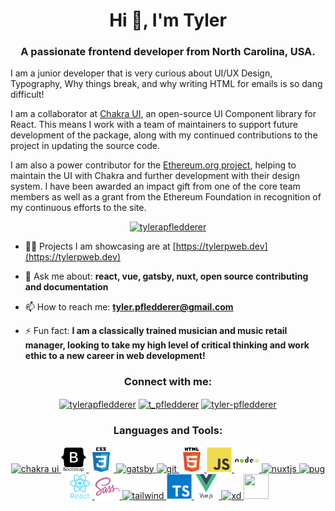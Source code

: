 <h1 align="center">Hi 👋, I'm Tyler</h1>
<h3 align="center">A passionate frontend developer from North Carolina, USA.</h3>
<p>I am a junior developer that is very curious about UI/UX Design, Typography, Why things break, and why writing HTML for emails is so dang difficult!</p>
<p>I am a collaborator at <a href="https://github.com/chakra-ui">Chakra UI</a>, an open-source UI Component library for React. This means I work with a team of maintainers to support future development of the package, along with my continued contributions to the project in updating the source code.</p>
<p>I am also a power contributor for the <a href="https://github.com/ethereum/ethereum-org-website">Ethereum.org project</a>, helping to maintain the UI with Chakra and further development with their design system. I have been awarded an impact gift from one of the core team members as well as a grant from the Ethereum Foundation in recognition of my continuous efforts to the site.</p>

<p align="center"> <a href="https://github.com/ryo-ma/github-profile-trophy"><img src="https://github-profile-trophy.vercel.app/?username=tylerapfledderer&row=1&column=4&title=Joined2020,Commits,PullRequest,Repositories,Issues&theme=alduin&margin-w=15&no-frame=true" alt="tylerapfledderer" /></a> </p>

- 👨‍💻 Projects I am showcasing are at [https://tylerpweb.dev](https://tylerpweb.dev)

- 💬 Ask me about: **react, vue, gatsby, nuxt, open source contributing and documentation**

- 📫 How to reach me: **tyler.pfledderer@gmail.com**

- ⚡ Fun fact: **I am a classically trained musician and music retail manager, looking to take my high level of critical thinking and work ethic to a new career in web development!**

<h3 align="center">Connect with me:</h3>
<p align="center">
  <a href="https://codepen.io/tylerapfledderer" target="blank"><img align="center" src="https://raw.githubusercontent.com/rahuldkjain/github-profile-readme-generator/master/src/images/icons/Social/codepen.svg" alt="tylerapfledderer" height="30" width="40" /></a>
  <a href="https://twitter.com/t_pfledderer" target="blank"><img align="center" src="https://raw.githubusercontent.com/rahuldkjain/github-profile-readme-generator/master/src/images/icons/Social/twitter.svg" alt="t_pfledderer" height="30" width="40" /></a>
  <a href="https://linkedin.com/in/tyler-pfledderer" target="blank"><img align="center" src="https://raw.githubusercontent.com/rahuldkjain/github-profile-readme-generator/master/src/images/icons/Social/linked-in-alt.svg" alt="tyler-pfledderer" height="30" width="40" /></a>
</p>
<h3 align="center">Languages and Tools:</h3>
<p align="center"> <a href="https://chakra-ui.com" target="_blank" rel="noreferrer"> <img src="https://github.com/TylerAPfledderer/chakra-ui/blob/6ecf45646d1558a52b9ed5ecb45e96feed8f09f8/logo/logomark-colored@2x.png" alt="chakra ui" width="40" height="40"/> </a> <a href="https://getbootstrap.com" target="_blank" rel="noreferrer"> <img src="https://raw.githubusercontent.com/devicons/devicon/master/icons/bootstrap/bootstrap-plain-wordmark.svg" alt="bootstrap" width="40" height="40"/> </a> <a href="https://www.w3schools.com/css/" target="_blank" rel="noreferrer"> <img src="https://raw.githubusercontent.com/devicons/devicon/master/icons/css3/css3-original-wordmark.svg" alt="css3" width="40" height="40"/> </a> <a href="https://www.gatsbyjs.com/" target="_blank" rel="noreferrer"> <img src="https://www.vectorlogo.zone/logos/gatsbyjs/gatsbyjs-icon.svg" alt="gatsby" width="40" height="40"/> </a> <a href="https://git-scm.com/" target="_blank" rel="noreferrer"> <img src="https://www.vectorlogo.zone/logos/git-scm/git-scm-icon.svg" alt="git" width="40" height="40"/> </a> <a href="https://www.w3.org/html/" target="_blank" rel="noreferrer"> <img src="https://raw.githubusercontent.com/devicons/devicon/master/icons/html5/html5-original-wordmark.svg" alt="html5" width="40" height="40"/> </a> <a href="https://developer.mozilla.org/en-US/docs/Web/JavaScript" target="_blank" rel="noreferrer"> <img src="https://raw.githubusercontent.com/devicons/devicon/master/icons/javascript/javascript-original.svg" alt="javascript" width="40" height="40"/> </a> <a href="https://nodejs.org" target="_blank" rel="noreferrer"> <img src="https://raw.githubusercontent.com/devicons/devicon/master/icons/nodejs/nodejs-original-wordmark.svg" alt="nodejs" width="40" height="40"/> </a> <a href="https://nuxtjs.org/" target="_blank" rel="noreferrer"> <img src="https://www.vectorlogo.zone/logos/nuxtjs/nuxtjs-icon.svg" alt="nuxtjs" width="40" height="40"/> </a> <a href="https://pugjs.org" target="_blank" rel="noreferrer"> <img src="https://cdn.worldvectorlogo.com/logos/pug.svg" alt="pug" width="40" height="40"/> </a> <a href="https://reactjs.org/" target="_blank" rel="noreferrer"> <img src="https://raw.githubusercontent.com/devicons/devicon/master/icons/react/react-original-wordmark.svg" alt="react" width="40" height="40"/> </a> <a href="https://sass-lang.com" target="_blank" rel="noreferrer"> <img src="https://raw.githubusercontent.com/devicons/devicon/master/icons/sass/sass-original.svg" alt="sass" width="40" height="40"/> </a> <a href="https://tailwindcss.com/" target="_blank" rel="noreferrer"> <img src="https://www.vectorlogo.zone/logos/tailwindcss/tailwindcss-icon.svg" alt="tailwind" width="40" height="40"/> </a> <a href="https://www.typescriptlang.org/" target="_blank" rel="noreferrer"> <img src="https://raw.githubusercontent.com/devicons/devicon/master/icons/typescript/typescript-original.svg" alt="typescript" width="40" height="40"/> </a> <a href="https://vuejs.org/" target="_blank" rel="noreferrer"> <img src="https://raw.githubusercontent.com/devicons/devicon/master/icons/vuejs/vuejs-original-wordmark.svg" alt="vuejs" width="40" height="40"/> </a> <a href="https://www.adobe.com/products/xd.html" target="_blank" rel="noreferrer"> <img src="https://cdn.worldvectorlogo.com/logos/adobe-xd.svg" alt="xd" width="40" height="40"/> </a> <a href="https://storybook.js.org"> <img src="https://github.com/storybookjs/frontpage/blob/main/static/images/logos/icon-storybook.png" width="40" height="40" /> </a>  </p>
<!-- COMMENTING OUT AS IT IS CURRENTLY BROKEN
<p align="center"><img src="https://github-readme-stats.vercel.app/api/top-langs?username=tylerapfledderer&show_icons=true&locale=en&layout=compact" alt="tylerapfledderer" /></p>
<p align="center"><img src="https://github-readme-stats.vercel.app/api?username=tylerapfledderer&show_icons=true&locale=en" alt="tylerapfledderer" /></p>
-->

